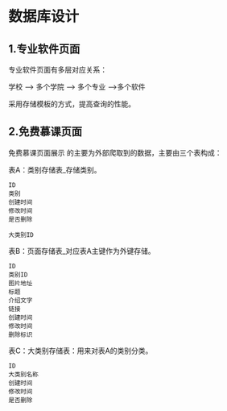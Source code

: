# 数据库设计    

## 1.专业软件页面   

专业软件页面有多层对应关系：

学校 --> 多个学院 --> 多个专业  -->多个软件     

采用存储模板的方式，提高查询的性能。     



## 2.免费慕课页面    

免费慕课页面展示 的主要为外部爬取到的数据，主要由三个表构成：

表A：类别存储表_存储类别。

```      
ID
类别
创建时间
修改时间
是否删除

大类别ID
```

表B：页面存储表_对应表A主键作为外键存储。

```
ID
类别ID
图片地址
标题
介绍文字
链接
创建时间
修改时间
删除标识
```
表C：大类别存储表：用来对表A的类别分类。

```
ID
大类别名称
创建时间
修改时间
是否删除
```
